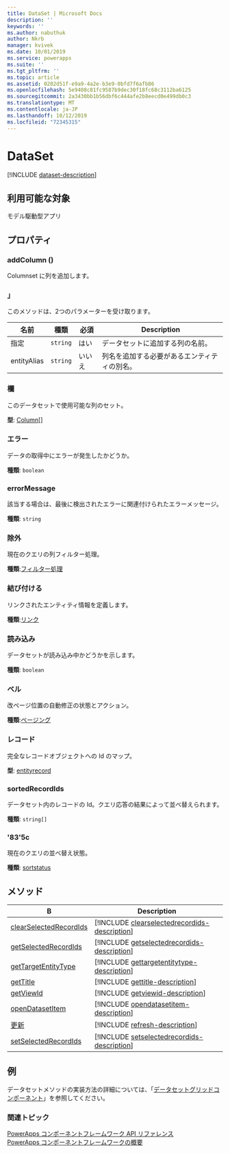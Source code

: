 ```yaml
---
title: DataSet | Microsoft Docs
description: ''
keywords: ''
ms.author: nabuthuk
author: Nkrb
manager: kvivek
ms.date: 10/01/2019
ms.service: powerapps
ms.suite: ''
ms.tgt_pltfrm: ''
ms.topic: article
ms.assetid: 0202d51f-e9a9-4a2e-b3e9-0bfd7f6afb86
ms.openlocfilehash: 5e9408c81fc9587b9dec30f18fc68c3112ba6125
ms.sourcegitcommit: 2a3430bb1b56dbf6c444afe2b8eecd0e499db0c3
ms.translationtype: MT
ms.contentlocale: ja-JP
ms.lasthandoff: 10/12/2019
ms.locfileid: "72345315"
---
```

# <a name="dataset"></a>DataSet

[!INCLUDE [dataset-description](includes/dataset-description.md)]

## <a name="available-for"></a>利用可能な対象 

モデル駆動型アプリ

## <a name="properties"></a>プロパティ

### <a name="addcolumn"></a>addColumn ()

Columnset に列を追加します。

### <a name="remarks"></a>」

このメソッドは、2つのパラメーターを受け取ります。

|名前|種類|必須|Description|
|------|-----|------|-----|
|指定|`string`|はい|データセットに追加する列の名前。|
|entityAlias|`string`|いいえ| 列名を追加する必要があるエンティティの別名。|

### <a name="columns"></a>欄

このデータセットで使用可能な列のセット。

**型**: [Column](column.md)[]

### <a name="error"></a>エラー

データの取得中にエラーが発生したかどうか。

**種類**: `boolean`

### <a name="errormessage"></a>errorMessage

該当する場合は、最後に検出されたエラーに関連付けられたエラーメッセージ。

**種類**: `string`

### <a name="filtering"></a>除外

現在のクエリの列フィルター処理。

**種類**:[フィルター処理](filtering.md)

### <a name="linking"></a>結び付ける

リンクされたエンティティ情報を定義します。

**種類**:[リンク](linking.md)

### <a name="loading"></a>読み込み

データセットが読み込み中かどうかを示します。

**種類**: `boolean`

### <a name="paging"></a>ベル

改ページ位置の自動修正の状態とアクション。

**種類**:[ページング](paging.md)

### <a name="records"></a>レコード

完全なレコードオブジェクトへの Id のマップ。

**型**: [entityrecord](entityrecord.md)

### <a name="sortedrecordids"></a>sortedRecordIds

データセット内のレコードの Id。クエリ応答の結果によって並べ替えられます。

**種類**: `string[]`

### <a name="sorting"></a>'83'5c

現在のクエリの並べ替え状態。

**種類**: [sortstatus](sortstatus.md)

## <a name="methods"></a>メソッド

|B | Description | 
| ------------- |-------------|
|[clearSelectedRecordIds](dataset/clearselectedrecordids.md)|[!INCLUDE [clearselectedrecordids-description](dataset/includes/clearselectedrecordids-description.md)]| 
|[getSelectedRecordIds](dataset/getselectedrecordids.md)|[!INCLUDE [getselectedrecordids-description](dataset/includes/getselectedrecordids-description.md)]| 
|[getTargetEntityType](dataset/gettargetentitytype.md)|[!INCLUDE [gettargetentitytype-description](dataset/includes/gettargetentitytype-description.md)]| 
|[getTitle](dataset/gettitle.md)|[!INCLUDE [gettitle-description](dataset/includes/gettitle-description.md)]| 
|[getViewId](dataset/getviewid.md)|[!INCLUDE [getviewid-description](dataset/includes/getviewid-description.md)]| 
|[openDatasetItem](dataset/opendatasetitem.md)|[!INCLUDE [opendatasetitem-description](dataset/includes/opendatasetitem-description.md)]| 
|[更新](dataset/refresh.md)|[!INCLUDE [refresh-description](dataset/includes/refresh-description.md)]| 
|[setSelectedRecordIds](dataset/setselectedrecordids.md)|[!INCLUDE [setselectedrecordids-description](dataset/includes/setselectedrecordids-description.md)]| 

## <a name="example"></a>例

データセットメソッドの実装方法の詳細については、「[データセットグリッドコンポーネント](../sample-controls/data-set-grid-control.md)」を参照してください。

### <a name="related-topics"></a>関連トピック

[PowerApps コンポーネントフレームワーク API リファレンス](../reference/index.md)<br/>
[PowerApps コンポーネントフレームワークの概要](../overview.md)